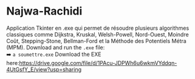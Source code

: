 # Najwa-Rachidi
Application Tkinter en .exe qui permet de résoudre plusieurs algorithmes classiques comme Dijkstra, Kruskal, Welsh-Powell, Nord-Ouest, Moindre Coût, Stepping-Stone, Bellman-Ford et la Méthode des Potentiels Métra (MPM).
Download and run the `.exe` file:  
➡️ `a soumettre.exe`
Download the EXE here:https://drive.google.com/file/d/1PAcu-JDPWh6u6wkmVYddqn-4UtGsfY_E/view?usp=sharing
